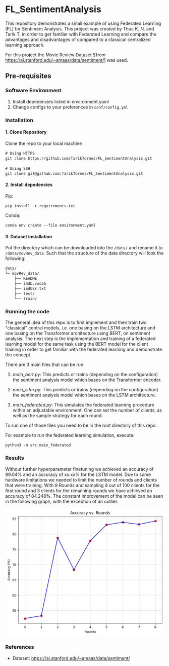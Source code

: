 # FL_SentimentAnalysis
This repository demonstrates a small example of using Federated Learning (FL) for Sentiment Analysis.
This project was created by Thuc K. N. and Tarik T. in order to get familiar with Federated Learning
and compare the advantages and disadvantages of compared to a classical centralized learning approach.

For this project the Movie Review Dataset ![from https://ai.stanford.edu/~amaas/data/sentiment/] was used.

## Pre-requisites

### Software Environment
1. Install depedencies listed in environment.yaml
2. Change configs to your preferences in `conf/config.yml`

### Installation
#### 1. Clone Repository
Clone the repo to your local machine
``` shell
# Using HTTPS
git clone https://github.com/TarikTornes/FL_SentimentAnalysis.git

# Using SSH
git clone git@github.com:TarikTornes/FL_SentimentAnalysis.git
```

#### 2. Install depedencies

Pip:
``` shell
pip install -r requirements.txt
```

Conda:
``` shell
conda env create --file environment.yaml
```

#### 3. Dataset installation
Put the directory which can be downloaded into the `/data/` and rename it to `/data/movRev_data`.
Such that the structure of the data directory will look the following:

```
data/
└─ movRev_data/
    ├── README
    ├── imdb.vocab
    ├── imdbEr.txt
    ├── test/
    └── train/
```

### Running the code
The general idea of this repo is to first implement and then train two "classical"
central models, i.e. one basing on the LSTM architecture and one basing on the Transformer architecture using BERT, on sentiment analysis.
The next step is the implementation and training of a federated learning model for the same task using the BERT model for the client training in order to get familiar with the federated learning and demonstrate the concept.

There are 3 main files that can be run:
1. *main_bert.py*:
This predicts or trains (depending on the configuration) the sentiment analysis model which bases on the Transformer encoder.

2. *main_lstm.py*:
This predicts or trains (depending on the configuration) the sentiment analysis model which bases on the LSTM architecture.

3. *main_federated.py*:
This simulates the federated learning procedure within an adjustable environment. One can set the number of clients, as well as the sample strategy for each round.

To run one of those files you need to be in the root directory of this repo.

For example to run the federated learning simulation, execute:
```shell
python3 -m src.main_federated
```

### Results
Without further hyperparameter finetuning we achieved an accuracy of 89.04% and an accuracy of 
xx.xx% for the LSTM model.
Due to some hardware limitations we needed to limit the number of rounds and clients that were training.
With 9 Rounds and sampling 4 out of 100 clients for the first round and 3 clients for the remaining rounds we have achieved an accuracy of 84.248%. The constant improvement of the model can be seen in the following graph, with the exception of an outlier.

![Diagram indicating Accuracy](ressources/diagram_acc_fl.png)


### References
- Dataset: https://ai.stanford.edu/~amaas/data/sentiment/
